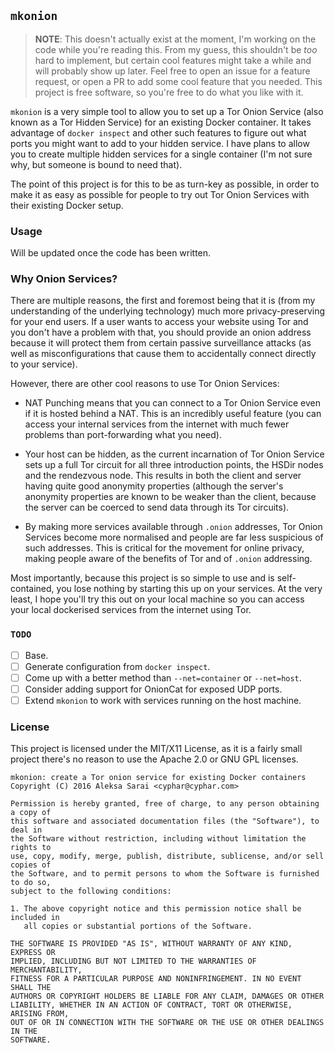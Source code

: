 ## `mkonion` ##

> **NOTE**: This doesn't actually exist at the moment, I'm working on the code
> while you're reading this. From my guess, this shouldn't be *too* hard to
> implement, but certain cool features might take a while and will probably show
> up later. Feel free to open an issue for a feature request, or open a PR to
> add some cool feature that you needed. This project is free software, so you're
> free to do what you like with it.

`mkonion` is a very simple tool to allow you to set up a Tor Onion Service (also
known as a Tor Hidden Service) for an existing Docker container. It takes
advantage of `docker inspect` and other such features to figure out what ports
you might want to add to your hidden service. I have plans to allow you to create
multiple hidden services for a single container (I'm not sure why, but someone
is bound to need that).

The point of this project is for this to be as turn-key as possible, in order to
make it as easy as possible for people to try out Tor Onion Services with their
existing Docker setup.

### Usage ###

Will be updated once the code has been written.

### Why Onion Services? ###

There are multiple reasons, the first and foremost being that it is (from my
understanding of the underlying technology) much more privacy-preserving for your
end users. If a user wants to access your website using Tor and you don't have a
problem with that, you should provide an onion address because it will protect
them from certain passive surveillance attacks (as well as misconfigurations that
cause them to accidentally connect directly to your service).

However, there are other cool reasons to use Tor Onion Services:

* NAT Punching means that you can connect to a Tor Onion Service even if it is
  hosted behind a NAT. This is an incredibly useful feature (you can access your
  internal services from the internet with much fewer problems than port-forwarding
  what you need).

* Your host can be hidden, as the current incarnation of Tor Onion Service sets
  up a full Tor circuit for all three introduction points, the HSDir nodes and
  the rendezvous node. This results in both the client and server having quite
  good anonymity properties (although the server's anonymity properties are known
  to be weaker than the client, because the server can be coerced to send data
  through its Tor circuits).

* By making more services available through `.onion` addresses, Tor Onion Services
  become more normalised and people are far less suspicious of such addresses.
  This is critical for the movement for online privacy, making people aware of
  the benefits of Tor and of `.onion` addressing.

Most importantly, because this project is so simple to use and is self-contained,
you lose nothing by starting this up on your services. At the very least, I hope
you'll try this out on your local machine so you can access your local dockerised
services from the internet using Tor.

### `TODO` ###

* [ ] Base.
* [ ] Generate configuration from `docker inspect`.
* [ ] Come up with a better method than `--net=container` or `--net=host`.
* [ ] Consider adding support for OnionCat for exposed UDP ports.
* [ ] Extend `mkonion` to work with services running on the host machine.

### License ###

This project is licensed under the MIT/X11 License, as it is a fairly small
project there's no reason to use the Apache 2.0 or GNU GPL licenses.

```
mkonion: create a Tor onion service for existing Docker containers
Copyright (C) 2016 Aleksa Sarai <cyphar@cyphar.com>

Permission is hereby granted, free of charge, to any person obtaining a copy of
this software and associated documentation files (the "Software"), to deal in
the Software without restriction, including without limitation the rights to
use, copy, modify, merge, publish, distribute, sublicense, and/or sell copies of
the Software, and to permit persons to whom the Software is furnished to do so,
subject to the following conditions:

1. The above copyright notice and this permission notice shall be included in
   all copies or substantial portions of the Software.

THE SOFTWARE IS PROVIDED "AS IS", WITHOUT WARRANTY OF ANY KIND, EXPRESS OR
IMPLIED, INCLUDING BUT NOT LIMITED TO THE WARRANTIES OF MERCHANTABILITY,
FITNESS FOR A PARTICULAR PURPOSE AND NONINFRINGEMENT. IN NO EVENT SHALL THE
AUTHORS OR COPYRIGHT HOLDERS BE LIABLE FOR ANY CLAIM, DAMAGES OR OTHER
LIABILITY, WHETHER IN AN ACTION OF CONTRACT, TORT OR OTHERWISE, ARISING FROM,
OUT OF OR IN CONNECTION WITH THE SOFTWARE OR THE USE OR OTHER DEALINGS IN THE
SOFTWARE.
```
